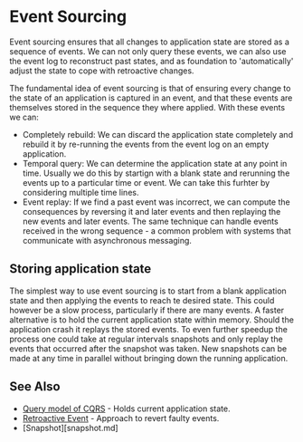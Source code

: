 # Event Sourcing

Event sourcing ensures that all changes to application state are stored as a sequence of events. We can not only query these events, we can also use the event log to reconstruct past states, and as foundation to 'automatically' adjust the state to cope with retroactive changes.

The fundamental idea of event sourcing is that of ensuring every change to the state of an application is captured in an event, and that these events are themselves stored in the sequence they where applied. With these events we can:

* Completely rebuild: We can discard the application state completely and rebuild it by re-running the events from the event log on an empty application.
* Temporal query: We can determine the application state at any point in time. Usually we do this by startign with a blank state and rerunning the events up to a particular time or event. We can take this furhter by considering multiple time lines.
* Event replay: If we find a past event was incorrect, we can compute the consequences by reversing it and later events and then replaying the new events and later events. The same technique can handle events received in the wrong sequence - a common problem with systems that communicate with asynchronous messaging.

## Storing application state
The simplest way to use event sourcing is to start from a blank application state and then applying the events to reach te desired state. This could however be a slow process, particularly if there are many events.
A faster alternative is to hold the current application state within memory. Should the application crash it replays the stored events. To even further speedup the process one could take at regular intervals snapshots and only replay the events that occurred after the snapshot was taken. New snapshots can be made at any time in parallel without bringing down the running application.

## See Also

* [Query model of CQRS](cqrs.md) - Holds current application state.
* [Retroactive Event](retroactive-event.md) - Approach to revert faulty events.
* [Snapshot][snapshot.md]